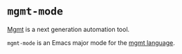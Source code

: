 # `mgmt-mode`

[Mgmt](https://github.com/purpleidea/mgmt/) is a next generation automation tool.

`mgmt-mode` is an Emacs major mode for the [mgmt language](https://purpleidea.com/blog/2018/02/05/mgmt-configuration-language/).
